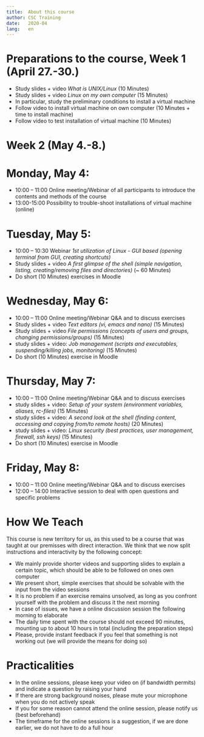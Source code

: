 ```yaml
---
title:	About this course
author:	CSC Training
date:	2020-04
lang:	en
---
```


# Preparations to the course, Week 1 (April 27.-30.)
- Study slides + video _What is UNIX/Linux_ (10 Minutes)
- Study slides + video _Linux on my own computer_ (15 Minutes)
- In particular, study the preliminary conditions to install a virtual machine
- Follow video to install virtual machine on own computer (10 Minutes + time to install machine)
- Follow video to test installation of virtual machine (10 Minutes)

# Week 2 (May 4.-8.)
# Monday, May 4:
- 10:00 – 11:00 Online meeting/Webinar of all participants to introduce the contents and methods of the course<br/>
- 13:00-15:00 Possibility to trouble-shoot installations of virtual machine (online)

# Tuesday, May 5: 
- 10:00 – 10:30 Webinar _1st utilization of Linux - GUI based (opening terminal from GUI, creating shortcuts)_ <br/>
- Study slides + video _A first glimpse of the shell (simple navigation, listing, creating/removing files and directories)_ (~ 60 Minutes)
- Do short (10 Minutes) exercises in Moodle

# Wednesday, May 6:
- 10:00 – 11:00 Online meeting/Webinar Q&A and to discuss exercises
- Study slides + video _Text editors (vi, emacs and nano)_ (15 Minutes)
- Study slides + video _File permissions (concepts of users and groups, changing permissions/groups)_ (15 Minutes)
- study slides + video: _Job management (scripts and executables, suspending/killing jobs, monitoring)_ (15 Minutes)
- Do short (10 Minutes) exercise in Moodle 

# Thursday, May 7:
- 10:00 – 11:00 Online meeting/Webinar Q&A and to discuss exercises
- study slides + video: _Setup of your system (environment variables, aliases, rc-files)_ (15 Minutes)
- study slides + video:  _A second look at the shell (finding content, accessing and copying from/to remote hosts)_ (20 Minutes)
- study slides + video: _Linux security (best practices, user management, firewall, ssh keys)_ (15 Minutes)
- Do short (10 Minutes) exercise in Moodle 

# Friday, May 8:
- 10:00 – 11:00 Online meeting/Webinar Q&A and to discuss exercises<br/>
- 12:00 – 14:00 Interactive session to deal with open questions and specific problems<br/>


# How We Teach

This course is new territory for us, as this used to be a course that was taught at our premisses with direct interaction. We think that we now split instructions and interactivity by the following concept:

- We mainly provide shorter videos and supporting slides to explain a certain topic, which should be able to be followed on ones own computer
- We present short, simple exercises that should be solvable with the input from the video sessions
- It is no problem if an exercise remains unsolved, as long as you confront yourself with the problem and discuss it the next morning
- In case of issues, we have a online discussion session the following morning to elaborate
- The daily time spent with the course should not exceed 90 minutes, mounting up to about 10 hours in total (including the preparation steps)
- Please, provide instant feedback if you feel that something is not working out (we will provide the means for doing so)


# Practicalities 

- In the online sessions, please keep your video on (if bandwidth permits) and indicate a question by raising your hand
- If there are strong background noises, please mute your microphone when you do not actively speak
- If you for some reason cannot attend the online session, please notify us (best beforehand)
- The timeframe for the online sessions is a suggestion, if we are done earlier, we do not have to do a full hour

